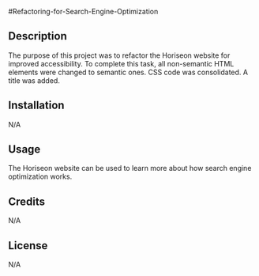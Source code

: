 #Refactoring-for-Search-Engine-Optimization



## Description

The purpose of this project was to refactor the Horiseon website for improved accessibility. To complete this task, all non-semantic HTML elements were changed to semantic ones. CSS code was consolidated. A title was added.

## Installation

N/A

## Usage

The Horiseon website can be used to learn more about how search engine optimization works.

## Credits

N/A

## License

N/A